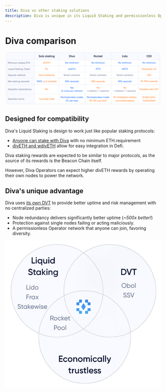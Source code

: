 ```yaml
---
title: Diva vs other staking solutions
description: Diva is unique in its Liquid Staking and permissionless Operator set. Learn how it compares vs Ehtereum staking, Lido, Rocketpool and others.
---
```


# Diva comparison

<div style={{textAlign: 'center'}}>

![Diva balances convenience and decentralization](img/comparison_table.png)
</div>

## Designed for compatibility

Diva's Liquid Staking is design to work just like popular staking protocols:

- [Anyone can stake with Diva](participants) with no minimum ETH.requirement
- [divETH and wdivETH](lst) allow for easy integration in Defi.

Diva staking rewards are expected to be similar to major protocols, as the source of its rewards is the Beacon Chain itself.

However, Diva Operators can expect higher divETH rewards by operating their own nodes to power the network.

## Diva's unique advantage

Diva uses [its own DVT](dvt) to provide better uptime and risk management with no centralized parties:

- Node redundancy delivers significantly better uptime (*~500x better!*)
- Protection against single nodes failing or acting maliciously.
- A permissionless Operator network that anyone can join, favoring diversity.

![Diva balances convenience and decentralization](img/diva-venn.png)
